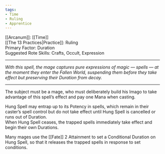 ```yaml
---
tags:
- Time
- Ruling
- Apprentice
---
```


[[Arcanum]]: [[Time]]\
[[The 13 Practices|Practice]]: Ruling\
Primary Factor: Duration\
Suggested Rote Skills: Crafts, Occult, Expression

---

_With this spell, the mage captures pure expressions of magic — spells — at the moment they enter the Fallen World, suspending them before they take effect but preserving their Duration from decay._

---

The subject must be a mage, who must deliberately build his Imago to take advantage of this spell’s effect and pay one Mana when casting.

Hung Spell may entrap up to its Potency in spells, which remain in their caster’s spell control but do not take effect until Hung Spell is cancelled or runs out of Duration.\
When Hung Spell ceases, the trapped spells immediately take effect and begin their own Durations.

Many mages use the [[Fate]] 2 Attainment to set a Conditional Duration on Hung Spell, so that it releases the trapped spells in response to set conditions.